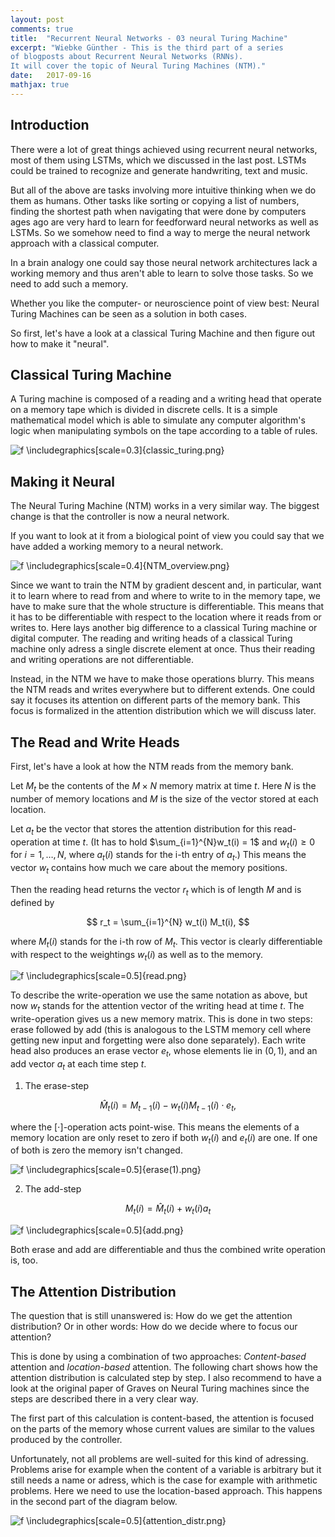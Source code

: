 ```yaml
---
layout: post
comments: true
title:  "Recurrent Neural Networks - 03 neural Turing Machine"
excerpt: "Wiebke Günther - This is the third part of a series 
of blogposts about Recurrent Neural Networks (RNNs). 
It will cover the topic of Neural Turing Machines (NTM)."
date:   2017-09-16
mathjax: true
---
```


## Introduction
There were a lot of great things achieved using recurrent neural networks, most of them using LSTMs, 
which we discussed in the last post. LSTMs could be trained to recognize and generate handwriting, 
text and music.

But all of the above are tasks involving more intuitive thinking when we do them as humans. Other tasks 
like sorting or copying a list of numbers, finding the shortest path when navigating that were done by 
computers ages ago are very hard to learn for feedforward neural networks as well as LSTMs.
So we somehow need to find a way to merge the neural network approach with a classical computer.

In a brain analogy one could say those neural network architectures lack a working memory and thus 
aren't able to learn to solve those tasks. So we need to add such a memory.

Whether you like the computer- or neuroscience point of view best: Neural Turing Machines can be seen 
as a solution in both cases.

So first, let's have a look at a classical Turing Machine and then figure out how to make it "neural".

## Classical Turing Machine

A Turing machine is composed of a reading and a writing head that operate on a memory tape which is 
divided in discrete cells. It is a simple mathematical model which is able to simulate any computer 
algorithm's logic when manipulating symbols on the tape according to a table of rules.

![f]()
\includegraphics[scale=0.3]{classic_turing.png} 

## Making it Neural

The Neural Turing Machine (NTM) works in a very similar way. The biggest change is that the controller is 
now a neural network.

If you want to look at it from a biological point of view you could say that we have added a working memory 
to a neural network.

![f]()
\includegraphics[scale=0.4]{NTM_overview.png}  

Since we want to train the NTM by gradient descent and, in particular, want it to learn where to read from 
and where to write to in the memory tape, we have to make sure that the whole structure is differentiable. 
This means that it has to be differentiable with respect to the location where it reads from or writes to. 
Here lays another big difference to a classical Turing machine or digital computer. The reading and writing 
heads of a classical Turing machine only adress a single discrete element at once. Thus their reading and 
writing operations are not differentiable.

Instead, in the NTM we have to make those operations blurry. This means the NTM reads and writes 
everywhere but to different extends. One could say it focuses its attention on different parts of the 
memory bank. This focus is formalized in the attention distribution which we will discuss later.

## The Read and Write Heads

First, let's have a look at how the NTM reads from the memory bank.

Let $M_t$ be the contents of the $M \times N$ memory matrix at time $t$. Here $N$ is the number of memory 
locations and $M$ is the size of the vector stored at each location. 

Let $a_t$ be the vector that stores the attention distribution for this read-operation at time $t$. 
(It has to hold $\sum_{i=1}^{N}w_t(i) = 1$ and $w_t(i) \geq 0$ for $i = 1,\ldots, N$, where $a_t(i)$ stands 
for the i-th entry of $a_t$.) This means the vector $w_t$ contains how much we care about the memory 
positions.

Then the reading head returns the vector $r_t$ which is of length $M$ and is defined by

$$
r_t = \sum_{i=1}^{N} w_t(i) M_t(i),
$$

where $M_t(i)$ stands for the i-th row of $M_t$.
This vector is clearly differentiable with respect to the weightings $w_t(i)$ as well as to the memory.

![f]()
\includegraphics[scale=0.5]{read.png} 

To describe the write-operation we use the same notation as above, but now $w_t$ stands for the attention 
vector of the writing head at time $t$. The write-operation gives us a new memory matrix. This is done 
in two steps: erase followed by add (this is analogous to the LSTM memory cell where getting new input 
and forgetting were also done separately). Each write head also produces an erase vector $e_t$, whose 
elements lie in $(0,1)$, and an add vector $a_t$ at each time step $t$.

1. The erase-step

$$
\hat{M}_{t}(i) = M_{t-1}(i) - w_t(i) M_{t-1}(i) \cdot e_t,
$$

where the $[\cdot$]-operation acts point-wise. This means the elements of a memory location are only 
reset to zero if both $w_t(i)$ and $e_t(i)$ are one. If one of both is zero the memory isn't changed.

![f]()
\includegraphics[scale=0.5]{erase(1).png} 

2. The add-step

$$
M_{t}(i) = \hat{M}_{t}(i) + w_t(i) a_t
$$

![f]()
\includegraphics[scale=0.5]{add.png} 

Both erase and add are differentiable and thus the combined write operation is, too.

## The Attention Distribution
The question that is still unanswered is: How do we get the attention distribution? Or in other words: 
How do we decide where to focus our attention?

This is done by using a combination of two approaches: _Content-based_ attention and 
_location-based_ attention. The following chart shows how the attention distribution is calculated 
step by step. I also recommend to have a look at the original paper of Graves on Neural Turing machines 
since the steps are described there in a very clear way. 

The first part of this calculation is content-based, the attention is focused on the parts of the memory 
whose current values are similar to the values produced by the controller.

Unfortunately, not all problems are well-suited for this kind of adressing. Problems arise for example 
when the content of a variable is arbitrary but it still needs a name or adress, which is the case for 
example with arithmetic problems. Here we need to use the location-based approach. This happens in the 
second part of the diagram below.

![f]()
\includegraphics[scale=0.5]{attention_distr.png} 
